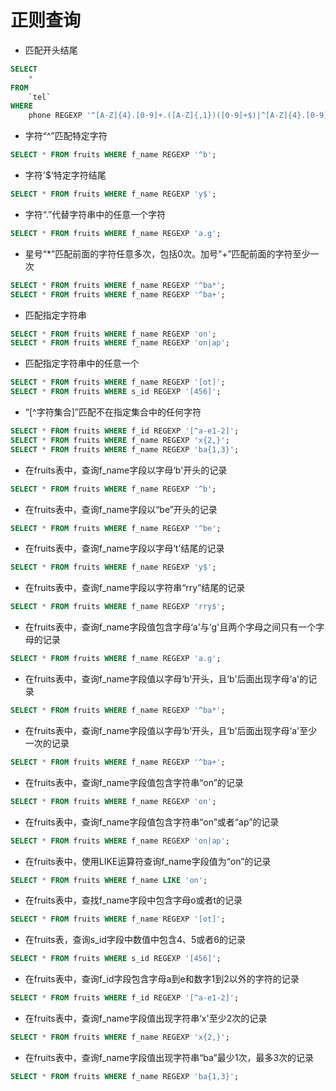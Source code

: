 # 正则查询

* 匹配开头结尾

```sql
SELECT
	* 
FROM
	`tel` 
WHERE
	phone REGEXP '^[A-Z]{4}.[0-9]+.([A-Z]{,1})([0-9]+$)|^[A-Z]{4}.[0-9]+$'
```

* 字符“^”匹配特定字符

```sql
SELECT * FROM fruits WHERE f_name REGEXP '^b';
```

* 字符'$‘特定字符结尾

```sql
SELECT * FROM fruits WHERE f_name REGEXP 'y$';
```


* 字符“.”代替字符串中的任意一个字符

```sql
SELECT * FROM fruits WHERE f_name REGEXP 'a.g';
```

* 星号“*”匹配前面的字符任意多次，包括0次。加号“+”匹配前面的字符至少一次

```sql
SELECT * FROM fruits WHERE f_name REGEXP '^ba*';
SELECT * FROM fruits WHERE f_name REGEXP '^ba+';
```

* 匹配指定字符串

```sql
SELECT * FROM fruits WHERE f_name REGEXP 'on';
SELECT * FROM fruits WHERE f_name REGEXP 'on|ap';
```

* 匹配指定字符串中的任意一个

```sql
SELECT * FROM fruits WHERE f_name REGEXP '[ot]';
SELECT * FROM fruits WHERE s_id REGEXP '[456]';
```

* “[^字符集合]”匹配不在指定集合中的任何字符

```sql
SELECT * FROM fruits WHERE f_id REGEXP '[^a-e1-2]';
SELECT * FROM fruits WHERE f_name REGEXP 'x{2,}';
SELECT * FROM fruits WHERE f_name REGEXP 'ba{1,3}';
```

* 在fruits表中，查询f_name字段以字母‘b'开头的记录

```sql
SELECT * FROM fruits WHERE f_name REGEXP '^b';
```

* 在fruits表中，查询f_name字段以“be”开头的记录

```sql
SELECT * FROM fruits WHERE f_name REGEXP '^be';
```

* 在fruits表中，查询f_name字段以字母‘t'结尾的记录

```sql
SELECT * FROM fruits WHERE f_name REGEXP 'y$';
```

* 在fruits表中，查询f_name字段以字符串“rry”结尾的记录

```sql
SELECT * FROM fruits WHERE f_name REGEXP 'rry$';
```

* 在fruits表中，查询f_name字段值包含字母‘a'与‘g'且两个字母之间只有一个字母的记录

```sql
SELECT * FROM fruits WHERE f_name REGEXP 'a.g';
```

* 在fruits表中，查询f_name字段值以字母‘b'开头，且‘b'后面出现字母‘a'的记录

```sql
SELECT * FROM fruits WHERE f_name REGEXP '^ba*';
```

* 在fruits表中，查询f_name字段值以字母‘b'开头，且‘b'后面出现字母‘a'至少一次的记录

```sql
SELECT * FROM fruits WHERE f_name REGEXP '^ba+';
```

* 在fruits表中，查询f_name字段值包含字符串“on”的记录

```sql
SELECT * FROM fruits WHERE f_name REGEXP 'on';
```

* 在fruits表中，查询f_name字段值包含字符串“on”或者“ap”的记录

```sql
SELECT * FROM fruits WHERE f_name REGEXP 'on|ap';
```

* 在fruits表中，使用LIKE运算符查询f_name字段值为“on”的记录

```sql
SELECT * FROM fruits WHERE f_name LIKE 'on';
```

* 在fruits表中，查找f_name字段中包含字母o或者t的记录

```sql
SELECT * FROM fruits WHERE f_name REGEXP '[ot]';
```

* 在fruits表，查询s_id字段中数值中包含4、5或者6的记录

```sql
SELECT * FROM fruits WHERE s_id REGEXP '[456]';
```

* 在fruits表中，查询f_id字段包含字母a到e和数字1到2以外的字符的记录

```sql
SELECT * FROM fruits WHERE f_id REGEXP '[^a-e1-2]';
```

* 在fruits表中，查询f_name字段值出现字符串‘x'至少2次的记录

```sql
SELECT * FROM fruits WHERE f_name REGEXP 'x{2,}';
```

* 在fruits表中，查询f_name字段值出现字符串“ba”最少1次，最多3次的记录

```sql
SELECT * FROM fruits WHERE f_name REGEXP 'ba{1,3}';
```
